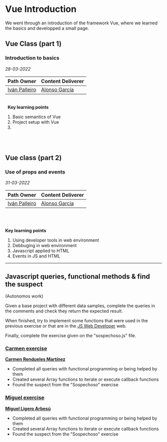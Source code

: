 # Vue Introduction
We went through an introduction of the framework Vue, where we learned the basics and developped a small page.

## Vue Class (part 1)
### Introduction to basics

*28-03-2022*

| **Path Owner** | **Content Deliverer** | 
| --- | --- | 
| [Iván Palleiro](https://github.com/ivantxu) | [Alonso García](https://github.com/alonsogb) | \

\
&nbsp;
**Key learning points**
1. Basic semantics of Vue
2. Project setup with Vue
3. 

\
&nbsp;

## Vue class (part 2)
### Use of props and events

*31-03-2022*


| **Path Owner** | **Content Deliverer** | 
| --- | --- | 
| [Iván Palleiro](https://github.com/ivantxu) | [Alonso García](https://github.com/alonsogb) | \

\
&nbsp;

**Key learning points**
1. Using developer tools in web environment
2. Debbuging in web environment 
3. Javascript applied to HTML
4. Events in JS and HTML


****

## Javascript queries, functional methods & find the suspect
(Autonomos work)

Given a base project with different data samples, complete the queries in the comments and check they return the expected result.  

When finished, try to implement some functions that were used in the previous exercise or that are in the [JS Web Developer](https://developer.mozilla.org/en-US/docs/Web/JavaScript/Reference/Global_Objects/Array) web. 

Finally, complete the exercise given on the "sospechoso.js" file.


### [Carmen exercise](https://github.com/carmen279/First_JavaScript_And_TypeScript_Class)
[**Carmen Rendueles Martínez**](https://github.com/carmen279)
- Completed all queries with functional programming or being helped by them
- Created several Array functions to iterate or execute callback functions
- Found the suspect from the "Sospechoso" exercise


### [Miguel exercise](https://github.com/miguelliar/Miguel_jspractice)
[**Miguel Ligero Arbesú**](https://github.com/miguelliar)
- Completed all queries with functional programming or being helped by them
- Created several Array functions to iterate or execute callback functions
- Found the suspect from the "Sospechoso" exercise
